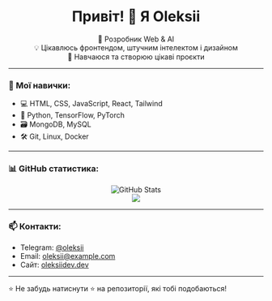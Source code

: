 <h1 align="center">Привіт! 👋 Я Oleksii</h1>

<p align="center">
  🔧 Розробник Web & AI <br>
  💡 Цікавлюсь фронтендом, штучним інтелектом і дизайном <br>
  🧠 Навчаюся та створюю цікаві проєкти
</p>

---

### 🚀 Мої навички:
- 💻 HTML, CSS, JavaScript, React, Tailwind
- 🧠 Python, TensorFlow, PyTorch
- 🗃️ MongoDB, MySQL
- 🛠️ Git, Linux, Docker

---

### 📊 GitHub статистика:

<p align="center">
  <img src="https://github-readme-stats.vercel.app/api?username=OleksiiDev&show_icons=true&theme=radical" alt="GitHub Stats"/>
  <br/>
  <img src="https://github-readme-streak-stats.herokuapp.com?user=OleksiiDev&theme=radical&date_format=M%20j%5B%2C%20Y%5D"/>
</p>

---

### 📫 Контакти:
- Telegram: [@oleksii](https://t.me/oleksii)
- Email: oleksii@example.com
- Сайт: [oleksiidev.dev](https://oleksiidev.dev)

---

⭐ Не забудь натиснути ⭐ на репозиторії, які тобі подобаються!
